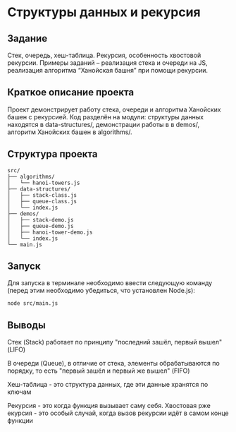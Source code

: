 # Структуры данных и рекурсия

## Задание

Стек, очередь, хеш-таблица. Рекурсия, особенность хвостовой рекурсии.
Примеры заданий – реализация стека и очереди на JS, реализация алгоритма “Ханойская башня” при помощи рекурсии.

## Краткое описание проекта

Проект демонстрирует работу стека, очереди и алгоритма Ханойских башен с рекурсией. Код разделён на модули: структуры данных находятся в data-structures/, демонстрации работы в в demos/, алгоритм Ханойских башен в algorithms/.

## Структура проекта

```text
src/
├── algorithms/
│   └── hanoi-towers.js
├── data-structures/
│   ├── stack-class.js
│   ├── queue-class.js
│   └── index.js
├── demos/
│   ├── stack-demo.js
│   ├── queue-demo.js
│   ├── hanoi-tower-demo.js
│   └── index.js
└── main.js
```

## Запуск

Для запуска в терминале необходимо ввести следующую команду (перед этим необходимо убедиться, что установлен Node.js):

```
node src/main.js
```

## Выводы

Стек (Stack) работает по принципу "последний зашёл, первый вышел" (LIFO)

В очереди (Queue), в отличие от стека, элементы обрабатываются по порядку, то есть "первый зашёл и первый же вышел" (FIFO)

Хеш-таблица - это структура данных, где эти данные хранятся по ключам

Рекурсия - это когда функция вызывает саму себя. Хвостовая рже екурсия - это особый случай, когда вызов рекурсии идёт в самом конце функции
